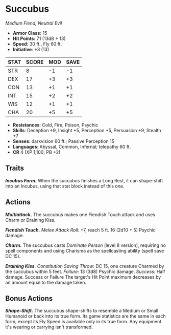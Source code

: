 # Succubus

*Medium Fiend, Neutral Evil*

- **Armor Class:** 15
- **Hit Points:** 71 (13d8 + 13)
- **Speed:** 30 ft., Fly 60 ft.
- **Initiative**: +3 (13)

|STAT|SCORE|MOD|SAVE|
| --- | --- | --- | ---- |
| STR | 8 | -1 | -1 |
| DEX | 17 | +3 | +3 |
| CON | 13 | +1 | +1 |
| INT | 15 | +2 | +2 |
| WIS | 12 | +1 | +1 |
| CHA | 20 | +5 | +5 |

- **Resistances**: Cold, Fire, Poison, Psychic
- **Skills**: Deception +9, Insight +5, Perception +5, Persuasion +9, Stealth +7
- **Senses**: darkvision 60 ft.; Passive Perception 15
- **Languages**: Abyssal, Common, Infernal; telepathy 60 ft.
- **CR** 4 (XP 1,100; PB +2)

## Traits

***Incubus Form.*** When the succubus finishes a Long Rest, it can shape-shift into an Incubus, using that stat block instead of this one.


## Actions

***Multiattack.*** The succubus makes one Fiendish Touch attack and uses Charm or Draining Kiss.

***Fiendish Touch.*** *Melee Attack Roll:* +7, reach 5 ft. 16 (2d10 + 5) Psychic damage.

***Charm.*** The succubus casts *Dominate Person* (level 8 version), requiring no spell components and using Charisma as the spellcasting ability (spell save DC 15).

***Draining Kiss.*** *Constitution Saving Throw*: DC 15, one creature Charmed by the succubus within 5 feet. *Failure:*  13 (3d8) Psychic damage. *Success:*  Half damage. Success or Failure The target's Hit Point maximum decreases by an amount equal to the damage taken.


## Bonus Actions

***Shape-Shift.*** The succubus shape-shifts to resemble a Medium or Small Humanoid or back into its true form. Its game statistics are the same in each form, except its Fly Speed is available only in its true form. Any equipment it's wearing or carrying isn't transformed.

